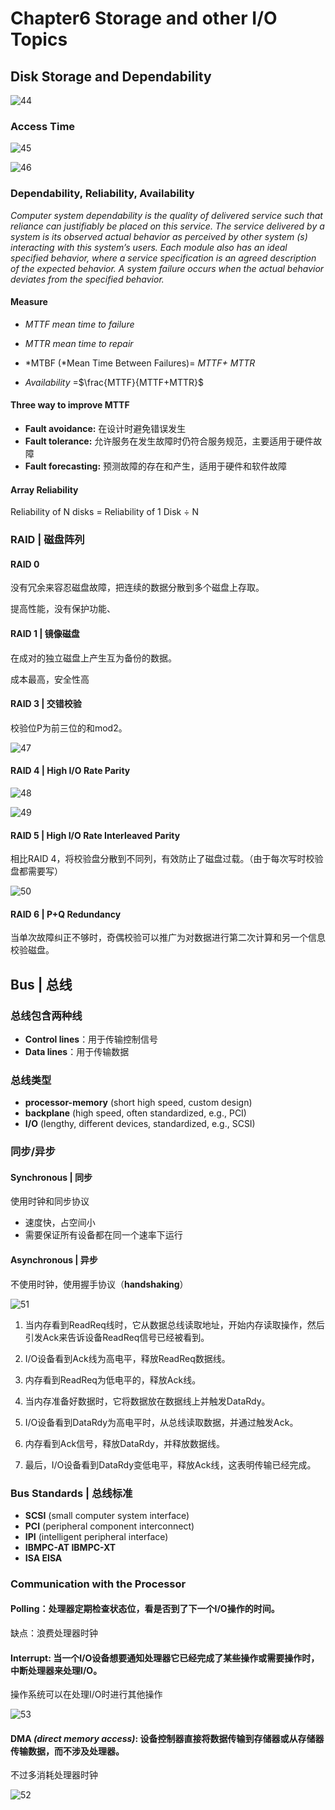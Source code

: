# Chapter6 Storage and other I/O Topics

## Disk Storage and Dependability

![44](pic/44.jpg) 

### Access Time

![45](pic/45.jpg) 

![46](pic/46.jpg) 

### Dependability, Reliability, Availability

  *Computer system dependability is the quality of delivered service such that reliance can justifiably be placed on this service. The service delivered by a system is its observed actual behavior as perceived by other system (s) interacting with this system’s users. Each module also has an ideal specified behavior, where a service specification is an agreed description of the expected behavior. A system failure occurs when the actual behavior deviates from the specified behavior.* 

#### Measure

- *MTTF  mean time to failure*

- *MTTR  mean time to repair*

- *MTBF (*Mean Time Between Failures)= *MTTF+ MTTR*

- *Availability* =$\frac{MTTF}{MTTF+MTTR}$

#### Three way to improve MTTF

- **Fault avoidance:** 在设计时避免错误发生
- **Fault tolerance:** 允许服务在发生故障时仍符合服务规范，主要适用于硬件故障
- **Fault forecasting:** 预测故障的存在和产生，适用于硬件和软件故障

#### Array Reliability

Reliability of N disks = Reliability of 1 Disk ÷ N

### RAID | 磁盘阵列

#### RAID 0

没有冗余来容忍磁盘故障，把连续的数据分散到多个磁盘上存取。

提高性能，没有保护功能、

#### RAID 1 | 镜像磁盘

在成对的独立磁盘上产生互为备份的数据。

成本最高，安全性高

#### RAID 3 | 交错校验

校验位P为前三位的和mod2。

![47](pic/47.jpg) 

#### RAID 4 | High I/O Rate Parity

![48](pic/48.jpg) 

![49](pic/49.jpg) 

#### RAID 5 | High I/O Rate Interleaved Parity

相比RAID 4，将校验盘分散到不同列，有效防止了磁盘过载。（由于每次写时校验盘都需要写）	

![50](pic/50.jpg) 

#### RAID 6 | P+Q Redundancy

当单次故障纠正不够时，奇偶校验可以推广为对数据进行第二次计算和另一个信息校验磁盘。

## Bus | 总线

### 总线包含两种线

- **Control lines**：用于传输控制信号
- **Data lines**：用于传输数据

### 总线类型

- **processor-memory** (short high speed, custom design)
- **backplane** (high speed, often standardized, e.g., PCI)
- **I/O** (lengthy, different devices, standardized, e.g., SCSI)

### 同步/异步

#### Synchronous | 同步

使用时钟和同步协议

- 速度快，占空间小
- 需要保证所有设备都在同一个速率下运行

#### Asynchronous | 异步

不使用时钟，使用握手协议（**handshaking**）

![51](pic/51.jpg) 

1. 当内存看到ReadReq线时，它从数据总线读取地址，开始内存读取操作，然后引发Ack来告诉设备ReadReq信号已经被看到。

2. I/O设备看到Ack线为高电平，释放ReadReq数据线。
3. 内存看到ReadReq为低电平的，释放Ack线。
4. 当内存准备好数据时，它将数据放在数据线上并触发DataRdy。
5.  I/O设备看到DataRdy为高电平时，从总线读取数据，并通过触发Ack。
6. 内存看到Ack信号，释放DataRdy，并释放数据线。
7. 最后，I/O设备看到DataRdy变低电平，释放Ack线，这表明传输已经完成。

### Bus Standards | 总线标准

- **SCSI** (small computer system interface)
- **PCI** (peripheral component interconnect)
- **IPI** (intelligent peripheral interface)
- **IBMPC-AT  IBMPC-XT**
- **ISA EISA**

### Communication with the Processor

#### **Polling**：处理器定期检查状态位，看是否到了下一个I/O操作的时间。

缺点：浪费处理器时钟

#### **Interrupt**: 当一个I/O设备想要通知处理器它已经完成了某些操作或需要操作时，中断处理器来处理I/O。

操作系统可以在处理I/O时进行其他操作	

![53](pic/53.jpg) 

#### **DMA** *(direct memory access)*: 设备控制器直接将数据传输到存储器或从存储器传输数据，而不涉及处理器。
不过多消耗处理器时钟

![52](pic/52.jpg) 
